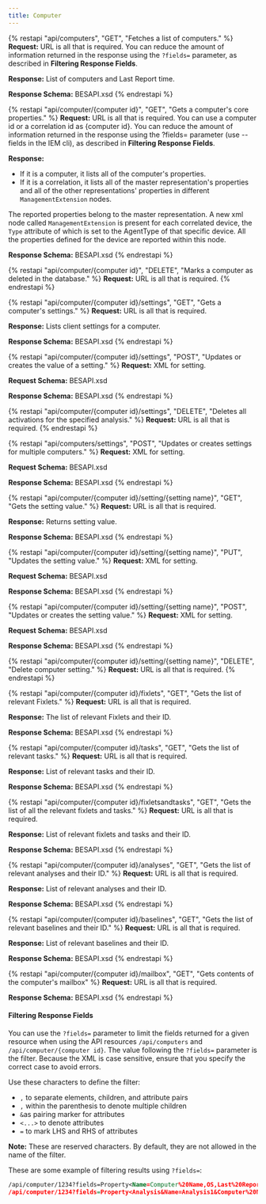 ```yaml
---
title: Computer
---
```


{% restapi "api/computers", "GET", "Fetches a list of computers." %}
**Request:** URL is all that is required. You can reduce the amount of information returned in the response using the ```?fields=``` parameter, as described in **Filtering Response Fields**.

**Response:** List of computers and Last Report time.

**Response Schema:** BESAPI.xsd
{% endrestapi %}

{% restapi "api/computer/{computer id}", "GET", "Gets a computer's core properties." %}
**Request:** URL is all that is required. You can use a computer id or a correlation id as {computer id}. You can reduce the amount of information returned in the response using the ?fields= parameter (use --fields in the IEM cli), as described in **Filtering Response Fields**.

**Response:** 
- If it is a computer, it lists all of the computer's properties.
- If it is a correlation, it lists all of the master representation's properties and all of the other representations' properties in different `ManagementExtension` nodes.

The reported properties belong to the master representation. A new xml node called `ManagementExtension` is present for each correlated device, the `Type` attribute of which is set to the AgentType of that specific device. 
All the properties defined for the device are reported within this node. 

**Response Schema:** BESAPI.xsd
{% endrestapi %}

{% restapi "api/computer/{computer id}", "DELETE", "Marks a computer as deleted in the database." %}
**Request:** URL is all that is required.
{% endrestapi %}

{% restapi "api/computer/{computer id}/settings", "GET", "Gets a computer's settings." %}
**Request:** URL is all that is required.

**Response:** Lists client settings for a computer. 

**Response Schema:** BESAPI.xsd
{% endrestapi %}

{% restapi "api/computer/{computer id}/settings", "POST", "Updates or creates the value of a setting." %}
**Request:** XML for setting.

**Request Schema:** BESAPI.xsd

**Response Schema:** BESAPI.xsd
{% endrestapi %}

{% restapi "api/computer/{computer id}/settings", "DELETE", "Deletes all activations for the specified analysis." %}
**Request:** URL is all that is required.
{% endrestapi %}

{% restapi "api/computers/settings", "POST", "Updates or creates settings for multiple computers." %}
**Request:** XML for setting.

**Request Schema:** BESAPI.xsd

**Response Schema:** BESAPI.xsd
{% endrestapi %}

{% restapi "api/computer/{computer id}/setting/{setting name}", "GET", "Gets the setting value." %}
**Request:** URL is all that is required.

**Response:** Returns setting value.

**Response Schema:** BESAPI.xsd
{% endrestapi %}

{% restapi "api/computer/{computer id}/setting/{setting name}", "PUT", "Updates the setting value." %}
**Request:** XML for setting.

**Request Schema:** BESAPI.xsd

**Response Schema:** BESAPI.xsd
{% endrestapi %}

{% restapi "api/computer/{computer id}/setting/{setting name}", "POST", "Updates or creates the setting value." %}
**Request:** XML for setting.

**Request Schema:** BESAPI.xsd

**Response Schema:** BESAPI.xsd
{% endrestapi %}

{% restapi "api/computer/{computer id}/setting/{setting name}", "DELETE", "Delete computer setting." %}
**Request:** URL is all that is required.
{% endrestapi %}

{% restapi "api/computer/{computer id}/fixlets", "GET", "Gets the list of relevant Fixlets." %}
**Request:** URL is all that is required.

**Response:** The list of relevant Fixlets and their ID.

**Response Schema:** BESAPI.xsd
{% endrestapi %}

{% restapi "api/computer/{computer id}/tasks", "GET", "Gets the list of relevant tasks." %}
**Request:** URL is all that is required.

**Response:** List of relevant tasks and their ID.

**Response Schema:** BESAPI.xsd
{% endrestapi %}

{% restapi "api/computer/{computer id}/fixletsandtasks", "GET", "Gets the list of all the relevant fixlets and tasks." %}
**Request:** URL is all that is required.

**Response:** List of relevant fixlets and tasks and their ID.

**Response Schema:** BESAPI.xsd
{% endrestapi %}

{% restapi "api/computer/{computer id}/analyses", "GET", "Gets the list of relevant analyses and their ID." %}
**Request:** URL is all that is required.

**Response:** List of relevant analyses and their ID.

**Response Schema:** BESAPI.xsd
{% endrestapi %}


{% restapi "api/computer/{computer id}/baselines", "GET", "Gets the list of relevant baselines and their ID." %}
**Request:** URL is all that is required.

**Response:** List of relevant baselines and their ID.

**Response Schema:** BESAPI.xsd 
{% endrestapi %}

{% restapi "api/computer/{computer id}/mailbox", "GET", "Gets contents of the computer's mailbox" %}
**Request:** URL is all that is required.

**Response Schema:** BESAPI.xsd
{% endrestapi %}

#### Filtering Response Fields
You can use the ```?fields=``` parameter to limit the fields returned for a given resource when using the API resources ```/api/computers``` and ```/api/computer/{computer id}```.
The value following the ```?fields=``` parameter is the filter. Because the XML is case sensitive, ensure that you specify the correct case to avoid errors. 

Use these characters to define the filter:
- ```,``` to separate elements, children, and attribute pairs
- ```,``` within the parenthesis to denote multiple children
- ```&```as pairing marker for attributes
- ```<...>``` to denote attributes
- ```=``` to mark LHS and RHS of attributes

**Note:** These are reserved characters. By default, they are not allowed in the name of the filter.

These are some example of filtering results using ```?fields=```:

```xml
/api/computer/1234?fields=Property<Name=Computer%20Name,OS,Last%20Report%20Time>
/api/computer/1234?fields=Property<Analysis&Name=Analysis1&Computer%20Name,&OS,Analysis2&Last%20Report%20Time> 
```
